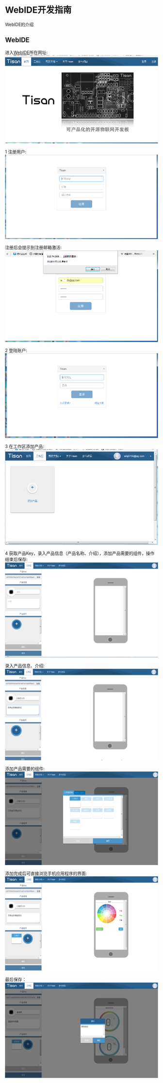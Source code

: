 # WebIDE开发指南
WebIDE的介绍  

## WebIDE  
进入[WebIDE](http://tisan.pandocloud.com)所在网址:  
![进入WebIDE](image/w_main.png)  

1 注册用户:  
![Regedit](image/w_regedit.png)     

注册后会提示到注册邮箱激活:    
![Tip_Regedit](image/w_regedit1.png)    

2 登陆账户:  
![login_w](image/w_login.png)     

3 在工作区添加产品:  
![add_product](image/w_add_p0.png)

4 获取产品Key，录入产品信息（产品名称、介绍），添加产品需要的组件，操作结束后保存:  
![get_p_key](image/work_addp1.png)    

录入产品信息、介绍:  
![input_pd_info](image/work_addp2.png)    

添加产品需要的组件:  
![add_pd_obj](image/work_addp3.png)   

添加完成后可直接浏览手机应用程序的界面:   
![phone_look](image/work_addp5.png)   

最后保存：    
![save_pd](image/work_addp7.png)  

